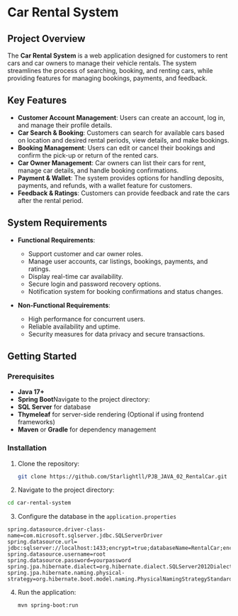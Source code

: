 # Car Rental System

## Project Overview
The **Car Rental System** is a web application designed for customers to rent cars and car owners to manage their vehicle rentals. The system streamlines the process of searching, booking, and renting cars, while providing features for managing bookings, payments, and feedback.

## Key Features
- **Customer Account Management**: Users can create an account, log in, and manage their profile details.
- **Car Search & Booking**: Customers can search for available cars based on location and desired rental periods, view details, and make bookings.
- **Booking Management**: Users can edit or cancel their bookings and confirm the pick-up or return of the rented cars.
- **Car Owner Management**: Car owners can list their cars for rent, manage car details, and handle booking confirmations.
- **Payment & Wallet**: The system provides options for handling deposits, payments, and refunds, with a wallet feature for customers.
- **Feedback & Ratings**: Customers can provide feedback and rate the cars after the rental period.

## System Requirements
- **Functional Requirements**:
  - Support customer and car owner roles.
  - Manage user accounts, car listings, bookings, payments, and ratings.
  - Display real-time car availability.
  - Secure login and password recovery options.
  - Notification system for booking confirmations and status changes.

- **Non-Functional Requirements**:
  - High performance for concurrent users.
  - Reliable availability and uptime.
  - Security measures for data privacy and secure transactions.

## Getting Started

### Prerequisites
- **Java 17+**
- **Spring Boot**Navigate to the project directory:
- **SQL Server** for database
- **Thymeleaf** for server-side rendering (Optional if using frontend frameworks)
- **Maven** or **Gradle** for dependency management

### Installation
1. Clone the repository:
   ```bash
   git clone https://github.com/Starlightll/PJB_JAVA_02_RentalCar.git
   ```
2. Navigate to the project directory:
```bash
cd car-rental-system
```
3. Configure the database in the `application.properties`
```properties
spring.datasource.driver-class-name=com.microsoft.sqlserver.jdbc.SQLServerDriver
spring.datasource.url= jdbc:sqlserver://localhost:1433;encrypt=true;databaseName=RentalCar;encrypt=false;
spring.datasource.username=root
spring.datasource.password=yourpassword
spring.jpa.hibernate.dialect=org.hibernate.dialect.SQLServer2012Dialect
spring.jpa.hibernate.naming.physical-strategy=org.hibernate.boot.model.naming.PhysicalNamingStrategyStandardImpl
```
4. Run the application:
   ```bash
   mvn spring-boot:run
   ```

